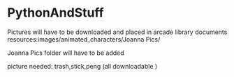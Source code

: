 # PythonAndStuff


Pictures will have to be downloaded and placed in arcade library documents 
resources:images/animated_characters/Joanna Pics/

Joanna Pics folder will have to be added 

picture needed: trash,stick,peng (all downloadable )
